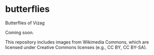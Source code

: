 # butterflies
Butterflies of Vizag

Coming soon.

This repository includes images from Wikimedia Commons, which are licensed under Creative Commons licenses (e.g., CC BY, CC BY-SA).
